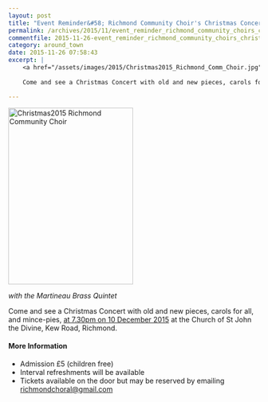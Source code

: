 ```yaml
---
layout: post
title: "Event Reminder&#58; Richmond Community Choir's Christmas Concert - 10 December 2015"
permalink: /archives/2015/11/event_reminder_richmond_community_choirs_christmas.html
commentfile: 2015-11-26-event_reminder_richmond_community_choirs_christmas
category: around_town
date: 2015-11-26 07:58:43
excerpt: |
    <a href="/assets/images/2015/Christmas2015_Richmond_Comm_Choir.jpg" title="See larger version of - Christmas2015 Richmond Comm Choir"><img src="/assets/images/2015/Christmas2015_Richmond_Comm_Choir_thumb.jpg" width="150" height="213" alt="Christmas2015 Richmond Community Choir" class="photo right" /></a>
    
    Come and see a Christmas Concert with old and new pieces, carols for all, and mince-pies, <a href="https://stmargarets.london/event/concert/200705145279">at 7.30pm on 10 December 2015</a> at the Church of St John the Divine, Kew Road, Richmond.

---
```


<a href="/assets/images/2015/Christmas2015_Richmond_Comm_Choir.jpg" title="See larger version of - Christmas2015 Richmond Comm Choir"><img src="/assets/images/2015/Christmas2015_Richmond_Comm_Choir_thumb.jpg" width="250" height="355" alt="Christmas2015 Richmond Community Choir" class="photo right" /></a>

*with the Martineau Brass Quintet*

Come and see a Christmas Concert with old and new pieces, carols for all, and mince-pies, [at 7.30pm on 10 December 2015](/event/concert/200705145279) at the Church of St John the Divine, Kew Road, Richmond.

#### More Information

-   Admission £5 (children free)
-   Interval refreshments will be available
-   Tickets available on the door but may be reserved by emailing <richmondchoral@gmail.com>
